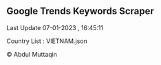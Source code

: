

## Google Trends Keywords Scraper 
 
Last Update 07-01-2023 , 16:45:11

Country List :
VIETNAM.json



© Abdul Muttaqin 
